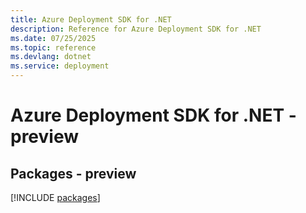 ```yaml
---
title: Azure Deployment SDK for .NET
description: Reference for Azure Deployment SDK for .NET
ms.date: 07/25/2025
ms.topic: reference
ms.devlang: dotnet
ms.service: deployment
---
```

# Azure Deployment SDK for .NET - preview
## Packages - preview
[!INCLUDE [packages](deployment-index.md)]